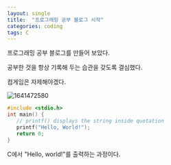 ```yaml
---
layout: single
title:  "프로그래밍 공부 블로그 시작"
categories: coding
tags: C
---
```




프로그래밍 공부 블로그를 만들어 보았다.

공부한 것을 항상 기록해 두는 습관을 갖도록 결심했다.

컴게임은 자제해야겠다.

![1641472580](../../images/$(filename)/1641472580.png)

```c
#include <stdio.h>
int main() {
   // printf() displays the string inside quotation
   printf("Hello, World!");
   return 0;
}
```

C에서 "Hello, world!"를 출력하는 과정이다.

